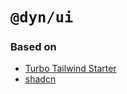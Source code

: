 # `@dyn/ui`


### Based on
- [Turbo Tailwind Starter](https://github.dev/vercel/turbo/tree/main/examples/with-tailwind)
- [shadcn](https://ui.shadcn.com/)
